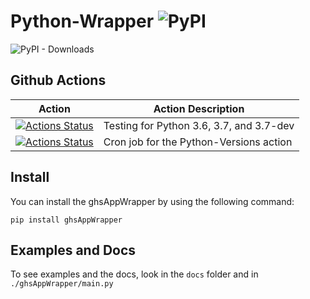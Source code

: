 # Python-Wrapper ![PyPI](https://img.shields.io/pypi/v/ghsAppWrapper)

![PyPI - Downloads](https://img.shields.io/pypi/dm/ghsAppWrapper)

## Github Actions

| Action                                                                                                                                                                                      | Action Description                       |
|---------------------------------------------------------------------------------------------------------------------------------------------------------------------------------------------|------------------------------------------|
| [![Actions Status](https://github.com/goffstown-sports-app/Python-Wrapper/workflows/Python-Versions/badge.svg)](https://github.com/goffstown-sports-app/Python-Wrapper/actions) | Testing for Python 3.6, 3.7, and 3.7-dev |
| [![Actions Status](https://github.com/goffstown-sports-app/Python-Wrapper/workflows/Python-Cron/badge.svg)](https://github.com/goffstown-sports-app/Python-Wrapper/actions)     | Cron job for the Python-Versions action  |

## Install

You can install the ghsAppWrapper by using the following command:

`pip install ghsAppWrapper`

## Examples and Docs

To see examples and the docs, look in the `docs` folder and in `./ghsAppWrapper/main.py`
